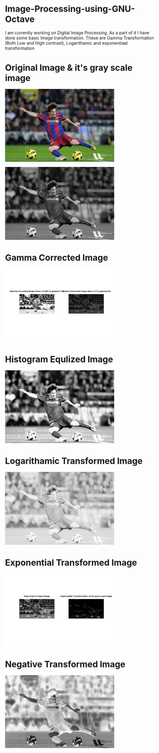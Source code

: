 # Image-Processing-using-GNU-Octave

I am currently working on Digital Image Processing. As a part of it I have done some basic Image transformation. These are Gamma Transformation (Both Low and High 
contrast), Logarithamic and 
exponentiaal transformation

  # Original Image & it's gray scale image


<a href="url"><img src="https://github.com/Arindam-coder/Image-Processing-using-GNU-Octave/blob/master/Transformation%20of%20a%20Image/messi.jpg"  height="240" width="360" ></a>

<a href="url"><img src="https://github.com/Arindam-coder/Image-Processing-using-GNU-Octave/blob/master/Transformation%20of%20a%20Image/Gray%20Scale%20Image.png"  height="240" width="360" ></a>

  # Gamma Corrected Image

<a href="url"><img src="https://github.com/Arindam-coder/Image-Processing-using-GNU-Octave/blob/master/Transformation%20of%20a%20Image/Gamma_Corrected_Image.jpg" height="240" width="360" ></a>

  # Histogram Equlized Image

<a href="url"><img src="https://github.com/Arindam-coder/Image-Processing-using-GNU-Octave/blob/master/Transformation%20of%20a%20Image/Histogram%20Equilized%20Image.png" height="240" width="360" ></a>


  # Logarithamic Transformed Image

<a href="url"><img src="https://github.com/Arindam-coder/Image-Processing-using-GNU-Octave/blob/master/Transformation%20of%20a%20Image/Log_transformed.png" height="240" width="360" ></a>


  # Exponential Transformed Image

<a href="url"><img src="https://github.com/Arindam-coder/Image-Processing-using-GNU-Octave/blob/master/Transformation%20of%20a%20Image/exponential_transform.jpg" height="240" width="360" ></a>

 # Negative Transformed Image
 <a href="url"><img src="https://github.com/Arindam-coder/Image-Processing-using-GNU-Octave/blob/master/Transformation%20of%20a%20Image/negative_transformed.png" height="240" width="360"></a>
 
